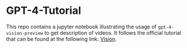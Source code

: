 # GPT-4-Tutorial

This repo contains a jupyter notebook illustrating the usage of `gpt-4-vision-preview` to get description of videos. It follows the official tutorial that can be found at the following link: [Vision](https://platform.openai.com/docs/guides/vision).